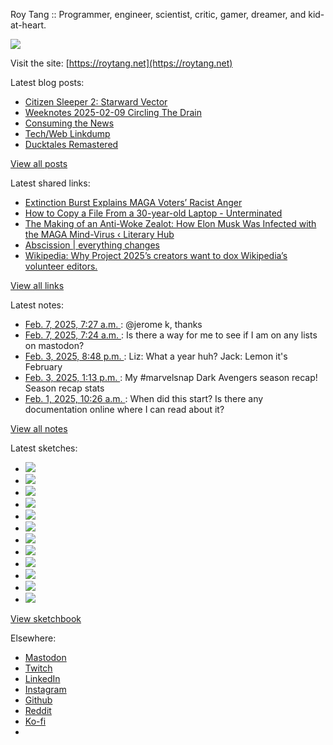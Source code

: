 Roy Tang :: Programmer, engineer, scientist, critic, gamer, dreamer, and kid-at-heart.

![](https://roytang.net/static/img/profile.jpg)

Visit the site: [https://roytang.net](https://roytang.net)

Latest blog posts:

- [Citizen Sleeper 2: Starward Vector](https://roytang.net/2025/02/citizen-sleeper-2/)
- [Weeknotes 2025-02-09 Circling The Drain](https://roytang.net/2025/02/weeknotes-02-09/)
- [Consuming the News](https://roytang.net/2025/02/consuming-news/)
- [Tech/Web Linkdump](https://roytang.net/2025/02/tech-web-linkdump/)
- [Ducktales Remastered](https://roytang.net/2025/02/ducktales-remastered/)

[View all posts](https://roytang.net/blog)

Latest shared links:

- [Extinction Burst Explains MAGA Voters’ Racist Anger](https://roytang.net/2025/02/d7057d9151b4f1882cb319ba7c9691f8/)
- [How to Copy a File From a 30-year-old Laptop - Unterminated](https://roytang.net/2025/02/426bc5afe6f028f3c17ccce62e8a3239/)
- [The Making of an Anti-Woke Zealot: How Elon Musk Was Infected with the MAGA Mind-Virus ‹ Literary  Hub](https://roytang.net/2025/02/dbb53f29cafe5c5195498935c07ef64c/)
- [Abscission | everything changes](https://roytang.net/2025/02/a2d8ec52a119bfc49f27056325bd1e9c/)
- [Wikipedia: Why Project 2025’s creators want to dox Wikipedia’s volunteer editors.](https://roytang.net/2025/02/a129e3cbef45a17c3e0b43fc174aee4d/)

[View all links](https://roytang.net/links)

Latest notes:

- [Feb. 7, 2025, 7:27 a.m. ](https://roytang.net/2025/02/113959530653000406/): @jerome k, thanks
- [Feb. 7, 2025, 7:24 a.m. ](https://roytang.net/2025/02/113959517617315522/): Is there a way for me to see if I am on any lists on mastodon?
- [Feb. 3, 2025, 8:48 p.m. ](https://roytang.net/2025/02/113940030140368161/): Liz: What a year huh? Jack: Lemon it&#x27;s February
- [Feb. 3, 2025, 1:13 p.m. ](https://roytang.net/2025/02/113938242629789627/): My #marvelsnap Dark Avengers season recap! Season recap stats
- [Feb. 1, 2025, 10:26 a.m. ](https://roytang.net/2025/02/mab6ii6/): When did this start? Is there any documentation online where I can read about it?

[View all notes](https://roytang.net/notes)

Latest sketches:


- ![](https://roytang.net/media/cache/32/e6/32e6bccc49e8369f7e33d4b393e24821.jpg)
- ![](https://roytang.net/media/cache/6d/bb/6dbb65d9198fe1692eed00385ef079c4.jpg)
- ![](https://roytang.net/media/cache/55/78/5578c142afd534e31f9723865e041b14.jpg)
- ![](https://roytang.net/media/cache/11/0b/110b905affbef32264adf4c2f7a3e608.jpg)
- ![](https://roytang.net/media/cache/60/c6/60c68c0db7d473687683874eb35fb4f8.jpg)
- ![](https://roytang.net/media/cache/55/80/5580f7da860316f676969d8b08f2066f.jpg)
- ![](https://roytang.net/media/cache/de/79/de796fdabfe4c65636e385f4dabe7d7d.jpg)
- ![](https://roytang.net/media/cache/f2/b0/f2b07114ca00b8f1da1d37307ce9d52b.jpg)
- ![](https://roytang.net/media/cache/ba/d5/bad5f72b2a016bb45c230ceffd2dc203.jpg)
- ![](https://roytang.net/media/cache/97/f4/97f4800a23c3d65586f62a9904baf15c.jpg)
- ![](https://roytang.net/media/cache/98/b7/98b731ba93be900ebd53bfd8fb391b40.jpg)
- ![](https://roytang.net/media/cache/88/e5/88e59dd5a9e6be8fc0b0d50b79e15161.jpg)

[View sketchbook](https://roytang.net/albums/sketchbook)


Elsewhere:

- [Mastodon](https://indieweb.social/@roytang)
- [Twitch](https://twitch.tv/twitchyroy)
- [LinkedIn](https://www.linkedin.com/in/roytang)
- [Instagram](https://instagram.com/roytang0400)
- [Github](https://github.com/roytang)
- [Reddit](https://reddit.com/u/hungryroy)
- [Ko-fi](https://ko-fi.com/roytang)
- [](mailto:hello@roytang.net)